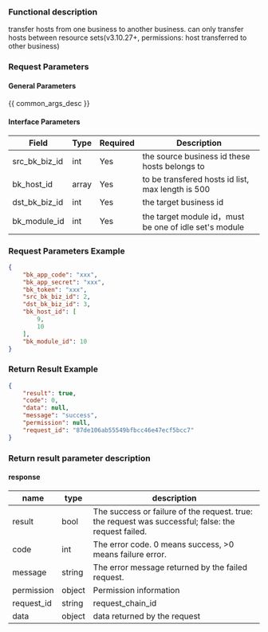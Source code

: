 ### Functional description

transfer hosts from one business to another business. can only transfer hosts between resource sets(v3.10.27+, permissions: host transferred to other business)

### Request Parameters

#### General Parameters
{{ common_args_desc }}

#### Interface Parameters

| Field         | Type  | Required | Description                                       |
| ------------- | ----- | -------- | ------------------------------------------------- |
| src_bk_biz_id | int   | Yes      | the source business id these hosts belongs to     |
| bk_host_id    | array | Yes      | to be transfered hosts id list, max length is 500 |
| dst_bk_biz_id | int   | Yes      | the target business id                            |
| bk_module_id  | int   | Yes      | the target module id，must be one of idle set's module |

### Request Parameters Example

```json
{
    "bk_app_code": "xxx",
    "bk_app_secret": "xxx",
    "bk_token": "xxx",
    "src_bk_biz_id": 2,
    "dst_bk_biz_id": 3,
    "bk_host_id": [
        9,
        10
    ],
    "bk_module_id": 10
}
```

### Return Result Example

```json
{
    "result": true,
    "code": 0,
    "data": null,
    "message": "success",
    "permission": null,
    "request_id": "87de106ab55549bfbcc46e47ecf5bcc7"
}
```

### Return result parameter description
#### response

| name | type | description |
| ------- | ------ | ------------------------------------- |
| result | bool | The success or failure of the request. true: the request was successful; false: the request failed.|
| code | int | The error code. 0 means success, >0 means failure error.|
| message | string | The error message returned by the failed request.|
| permission | object | Permission information |
| request_id | string | request_chain_id |
| data | object | data returned by the request|
